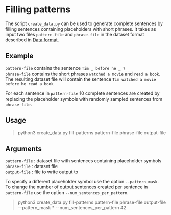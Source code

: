 # Filling patterns
The script `create_data.py` can be used to generate complete sentences by filling sentences containing placeholders with short phrases. It takes as input two files `pattern-file` and `phrase-file` in the dataset format described in [Data format](data-format.md).

## Example
`pattern-file` contains the sentence `Tim _ before he _ ?`  
`phrase-file` contains the short phrases `watched a movie` and `read a book`.  
The resulting dataset file will contain the sentence `Tim watched a movie before he read a book`

For each sentence in `pattern-file` 10 complete sentences are created by replacing the placeholder symbols with randomly sampled sentences from `phrase-file`.

## Usage
> python3 create_data.py fill-patterns pattern-file phrase-file output-file

## Arguments
`pattern-file` : dataset file with sentences containing placeholder symbols  
`phrase-file` : dataset file  
`output-file` : file to write output to

To specify a different placeholder symbol use the option `--pattern_mask`.  
To change the number of output sentences created per sentence in `pattern-file` use the option `--num_sentences_per_pattern`.

> python3 create_data.py fill-patterns pattern-file phrase-file output-file --pattern_mask * --num_sentences_per_pattern 42
